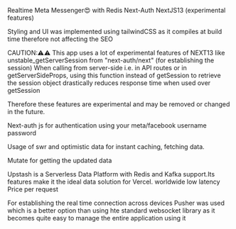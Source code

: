 Realtime Meta Messenger😍 with Redis Next-Auth NextJS13 (experimental features)

Styling and UI was implemented using tailwindCSS as it compiles at build time therefore not affecting the SEO 

CAUTION:⚠⚠ This app uses a lot of experimental features of NEXT13 like unstable_getServerSession  from "next-auth/next" (for establishing the session) 
When calling from server-side i.e. in API routes or in getServerSideProps, using this function instead of getSession to retrieve the session object drastically reduces response time when used over getSession

Therefore these features are experimental and may be removed or changed in the future.


Next-auth js for authentication using your meta/facebook username password

Usage of swr and optimistic data for instant caching, fetching data.

Mutate for getting the updated data 

Upstash is a Serverless Data Platform with Redis and Kafka support.Its features make it the ideal data solution for Vercel. worldwide low latency Price per request

For establishing the real time connection across devices Pusher was used which is a better option than using hte standard websocket library as it becomes quite easy to manage the entire application using it 
